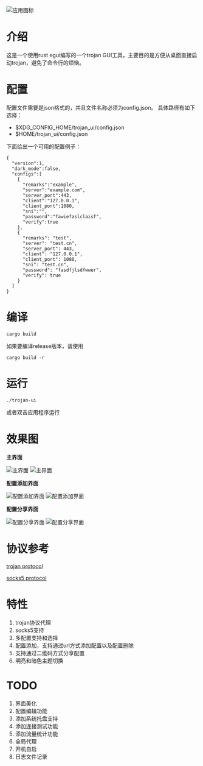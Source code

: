 ![应用图标](config/trojan_ui.svg)

# 介绍
这是一个使用rust egui编写的一个trojan GUI工具，主要目的是方便从桌面直接启动trojan，避免了命令行的烦恼。

# 配置
配置文件需要是json格式的，并且文件名称必须为config.json。
具体路径有如下选择：
- $XDG_CONFIG_HOME/trojan_ui/config.json
- $HOME/trojan_ui/config.json

下面给出一个可用的配置例子：
```
{
  "version":1,
  "dark_mode":false,
  "configs":[
    {
      "remarks":"example",
      "server":"example.com",
      "server_port":443,
      "client":"127.0.0.1",
      "client_port":1080,
      "sni":"",
      "password":"fawiefaslclaisf",
      "verify":true
    },
    {
      "remarks": "test",
      "server": "test.cn",
      "server_port": 443,
      "client": "127.0.0.1",
      "client_port": 1080,
      "sni": "test.cn",
      "password": "fasdfjlsdfwwer",
      "verify": true
    }
  ]
}
```

# 编译
```
cargo build
```

如果要编译release版本，请使用
```
cargo build -r
```
# 运行
```
./trojan-ui
```
或者双击应用程序运行

# 效果图
**主界面**

![主界面](media/screenshot-main-light.png) 
![主界面](media/screenshot-main-dark.png)

**配置添加界面**

![配置添加界面](media/screenshot-add-config-light.png)
![配置添加界面](media/screenshot-add-config-dark.png)

**配置分享界面**

![配置分享界面](media/screenshot-share-config-light.png)
![配置分享界面](media/screenshot-share-config-dark.png)

# 协议参考
[trojan protocol](https://trojan-gfw.github.io/trojan/protocol)

[socks5 protocol](https://www.rfc-editor.org/rfc/rfc1928)

# 特性
1. trojan协议代理
2. socks5支持
3. 多配置支持和选择
4. 配置添加，支持通过url方式添加配置以及配置删除
5. 支持通过二维码方式分享配置
6. 明亮和暗色主题切换

# TODO
1. 界面美化
2. 配置编辑功能
3. 添加系统托盘支持
4. 添加连接测试功能
5. 添加流量统计功能
6. 全局代理
7. 开机自启
8. 日志文件记录